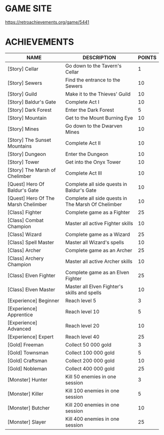 # GAME SITE #

https://retroachievements.org/game/5441

# ACHIEVEMENTS #

| NAME                                | DESCRIPTION                                        | POINTS |
|-------------------------------------|----------------------------------------------------|--------|
| [Story] Cellar                      | Go down to the Tavern's Cellar                     | 1      |
| [Story] Sewers                      | Find the entrance to the Sewers                    | 10     |
| [Story] Guild                       | Make it to the Thieves' Guild                      | 10     |
| [Story] Baldur's Gate               | Complete Act I                                     | 10     |
| [Story] Dark Forest                 | Enter the Dark Forest                              | 5      |
| [Story] Mountain                    | Get to the Mount Burning Eye                       | 10     |
| [Story] Mines                       | Go down to the Dwarven Mines                       | 10     |
| [Story] The Sunset Mountains        | Complete Act II                                    | 10     |
| [Story] Dungeon                     | Enter the Dungeon                                  | 10     |
| [Story] Tower                       | Get into the Onyx Tower                            | 10     |
| [Story] The Marsh of Chelimber      | Complete Act III                                   | 10     |
| [Quest] Hero Of Baldur's Gate       | Complete all side quests in Baldur's Gate          | 10     |
| [Quest] Hero Of The Marsh Chelimber | Complete all side quests in The Marsh Of Chelimber | 10     |
| [Class] Fighter                     | Complete game as a Fighter                         | 25     |
| [Class] Combat Champion             | Master all active Fighter skills                   | 10     |
| [Class] Wizard                      | Complete game as a Wizard                          | 25     |
| [Class] Spell Master                | Master all Wizard's spells                         | 10     |
| [Class] Archer                      | Complete game as an Archer                         | 25     |
| [Class] Archery Champion            | Master all active Archer skills                    | 10     |
| [Class] Elven Fighter               | Complete game as an Elven Fighter                  | 25     |
| [Class] Elven Master                | Master all Elven Fighter's skills and spells       | 10     |
| [Experience] Beginner               | Reach level 5                                      | 3      |
| [Experience] Apprentice             | Reach level 10                                     | 5      |
| [Experience] Advanced               | Reach level 20                                     | 10     |
| [Experience] Expert                 | Reach level 40                                     | 25     |
| [Gold] Freeman                      | Collect 50 000 gold                                | 3      |
| [Gold] Townsman                     | Collect 100 000 gold                               | 5      |
| [Gold] Craftsman                    | Collect 200 000 gold                               | 10     |
| [Gold] Nobleman                     | Collect 400 000 gold                               | 25     |
| [Monster] Hunter                    | Kill 50 enemies in one session                     | 3      |
| [Monster] Killer                    | Kill 100 enemies in one session                    | 5      |
| [Monster] Butcher                   | Kill 200 enemies in one session                    | 10     |
| [Monster] Slayer                    | Kill 400 enemies in one session                    | 25     |
